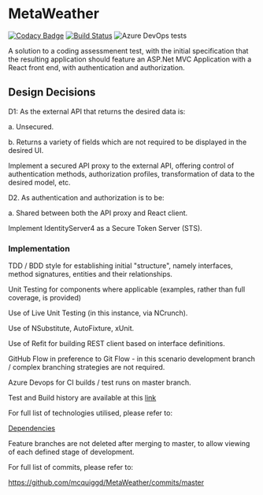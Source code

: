﻿# MetaWeather

[![Codacy Badge](https://api.codacy.com/project/badge/Grade/44211e9b1ef34c658df571f370047276)](https://app.codacy.com/manual/mcquiggd/MetaWeather?utm_source=github.com&utm_medium=referral&utm_content=mcquiggd/MetaWeather&utm_campaign=Badge_Grade_Settings)
[![Build Status](https://dev.azure.com/mcquiggd/MetaWeather/_apis/build/status/mcquiggd.MetaWeather?branchName=master)](https://dev.azure.com/mcquiggd/MetaWeather/_build/latest?definitionId=1&branchName=master)
![Azure DevOps tests](https://img.shields.io/azure-devops/tests/mcquiggd/MetaWeather/1)

A solution to a coding assessmenent test, with the initial specification that the resulting application should feature an ASP.Net MVC Application with a React front end, with authentication and authorization.

## Design Decisions

D1: As the external API that returns the desired data is:

a. Unsecured.
 
b. Returns a variety of fields which are not required to be displayed in the desired UI.

Implement a secured API proxy to the external API, offering control of authentication methods, authorization profiles, transformation of data to the desired model, etc. 

D2. As authentication and authorization is to be:

a. Shared between both the API proxy and React client.

Implement IdentityServer4 as a Secure Token Server (STS).

### Implementation

TDD / BDD style for establishing initial "structure", namely interfaces, method signatures, entities and their relationships.

Unit Testing for components where applicable (examples, rather than full coverage, is provided)

Use of Live Unit Testing (in this instance, via NCrunch).

Use of NSubstitute, AutoFixture, xUnit.

Use of Refit for building REST client based on interface definitions.

GitHub Flow in preference to Git Flow - in this scenario development branch / complex branching strategies are not required. 

Azure Devops for CI builds / test runs on master branch.

Test and Build history are available at this [link](https://dev.azure.com/mcquiggd/MetaWeather/_build?definitionId=1&_a=summary&view=ms.vss-pipelineanalytics-web.new-build-definition-pipeline-analytics-view-cardmetrics)

For full list of technologies utilised, please refer to: 

[Dependencies](https://github.com/mcquiggd/MetaWeather/network/dependencies)

Feature branches are not deleted after merging to master, to allow viewing of each defined stage of development.

For full list of commits, please refer to:

https://github.com/mcquiggd/MetaWeather/commits/master